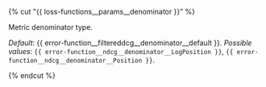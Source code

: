 {% cut "{{ loss-functions__params__denominator }}" %}

Metric denominator type.

_Default_: {{ error-function__filtereddcg__denominator__default }}.
_Possible values_: `{{ error-function__ndcg__denominator__LogPosition }}`, `{{ error-function__ndcg__denominator__Position }}`.

{% endcut %}
